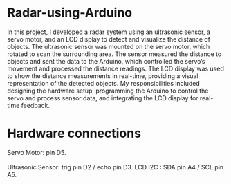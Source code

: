 # Radar-using-Arduino
In this project, I developed a radar system using an ultrasonic sensor, a servo motor, and an LCD display to detect and visualize the distance of objects. 
The ultrasonic sensor was mounted on the servo motor, which rotated to scan the surrounding area. 
The sensor measured the distance to objects and sent the data to the Arduino, which controlled the servo’s movement and processed the distance readings. 
The LCD display was used to show the distance measurements in real-time, providing a visual representation of the detected objects.
My responsibilities included designing the hardware setup, programming the Arduino to control the servo and process sensor data, and integrating the LCD display for real-time feedback. 
# Hardware connections
Servo Motor: pin D5.<br>  
Ultrasonic Sensor: trig pin D2 / echo pin D3.
LCD I2C : SDA pin A4 / SCL pin A5.
